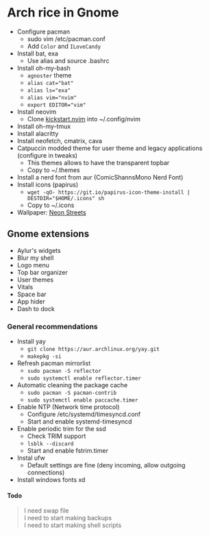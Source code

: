 # Arch rice in Gnome<br/>
- Configure pacman<br/>
    - sudo vim /etc/pacman.conf<br/>
    - Add `Color` and `ILoveCandy`<br/>
- Install bat, exa<br/>
    - Use alias and source .bashrc<br/>
- Install oh-my-bash<br/>
    - `agnoster` theme<br/>
    - `alias cat="bat"`<br/>
    - `alias ls="exa"`<br/>
    - `alias vim="nvim"`<br/>
    - `export EDITOR="vim"`<br/>
- Install neovim <br/>
    - Clone [kickstart.nvim](https://github.com/Parz1val02/kickstart.nvim) into ~/.config/nvim<br/>
- Install oh-my-tmux<br/>
- Install alacritty<br/>
- Install neofetch, cmatrix, cava<br/>
- Catpuccin modded theme for user theme and legacy applications (configure in tweaks)<br/>
    - This themes allows to have the transparent topbar <br/>
    - Copy to ~/.themes <br/>
- Install a nerd font from aur (ComicShannsMono Nerd Font)<br/>
- Install icons (papirus)<br/>
    - `wget -qO- https://git.io/papirus-icon-theme-install | DESTDIR="$HOME/.icons" sh`<br/>
    - Copy to ~/.icons<br/>
- Wallpaper: [Neon Streets](https://i.redd.it/p7k9fw9d1fka1.png)<br/>

## Gnome extensions<br/>
- Aylur's widgets<br/>
- Blur my shell<br/>
- Logo menu<br/>
- Top bar organizer<br/>
- User themes<br/>
- Vitals<br/>
- Space bar<br/>
- App hider<br/>
- Dash to dock <br/>

### General recommendations<br/>
- Install yay<br/>
    - `git clone https://aur.archlinux.org/yay.git`<br/>
    - `makepkg -si`<br/>
- Refresh pacman mirrorlist<br/>
    - `sudo pacman -S reflector`<br/>
    - `sudo systemctl enable reflector.timer`<br/>
- Automatic cleaning the package cache<br/>
    - `sudo pacman -S pacman-contrib`<br/>
    - `sudo systemctl enable paccache.timer`<br/>
- Enable NTP (Network time protocol)<br/>
    - Configure /etc/systemd/timesyncd.conf<br/>
    - Start and enable systemd-timesyncd<br/>
- Enable periodic trim for the ssd<br/>
    - Check TRIM support<br/>
	- `lsblk --discard`<br/>
    - Start and enable fstrim.timer<br/>
- Instal ufw<br/>
    - Default settings are fine (deny incoming, allow outgoing connections)<br/>
- Install windows fonts xd<br/>

#### Todo<br/>
>I need swap file<br/>
>I need to start making backups<br/>
>I need to start making shell scripts<br/>
